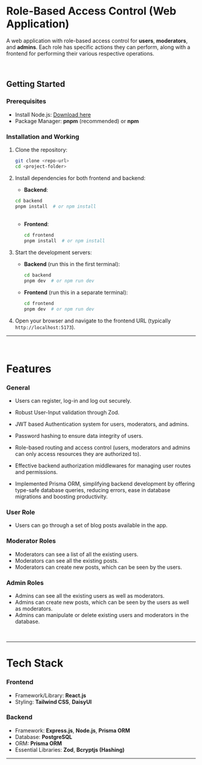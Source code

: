 # Role-Based Access Control (Web Application)

A web application with role-based access control for **users**, **moderators**, and **admins**. Each role has specific actions they can perform, along with a frontend for performing their various respective operations.

<br>

## Getting Started

### Prerequisites
- Install Node.js: [Download here](https://nodejs.org/)
- Package Manager: **pnpm** (recommended) or **npm**

### Installation and Working
1. Clone the repository:
   ```bash
   git clone <repo-url>
   cd <project-folder>

2. Install dependencies for both frontend and backend:

     - **Backend**:
      ```bash
      cd backend
      pnpm install  # or npm install
      ```

    <br>

    - **Frontend**:
      ```bash
      cd frontend
      pnpm install  # or npm install
      ```

3. Start the development servers:

    - **Backend** (run this in the first terminal):
      ```bash
      cd backend
      pnpm dev  # or npm run dev
      ```

    - **Frontend** (run this in a separate terminal):
      ```bash
      cd frontend
      pnpm dev  # or npm run dev
      ```

4. Open your browser and navigate to the frontend URL (typically `http://localhost:5173`).

---

<br>

# Features

### General
- Users can register, log-in and log out securely.

- Robust User-Input validation through Zod.

- JWT based Authentication system for users, moderators, and admins.

- Password hashing to ensure data integrity of users.

- Role-based routing and access control (users, moderators and admins can only access resources they are authorized to).

- Effective backend authorization middlewares for managing user routes and permissions.

- Implemented Prisma ORM, simplifying backend development by offering type-safe database queries, reducing errors, ease in database migrations and boosting productivity.

### User Role
- Users can go through a set of blog posts available in the app.

### Moderator Roles
- Moderators can see a list of all the existing users.
- Moderators can see all the existing posts. 
- Moderators can create new posts, which can be seen by the users.

### Admin Roles
- Admins can see all the existing users as well as moderators.
- Admins can create new posts, which can be seen by the users as well as moderators.
- Admins can manipulate or delete existing users and moderators in the database.

<br>

---

# Tech Stack

### Frontend
- Framework/Library: **React.js**
- Styling: **Tailwind CSS**, **DaisyUI**

### Backend
- Framework: **Express.js**, **Node.js**, **Prisma ORM**
- Database:  **PostgreSQL**
- ORM: **Prisma ORM**
- Essential Libraries: **Zod**, **Bcryptjs (Hashing)**
---
